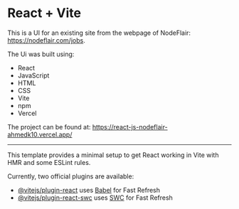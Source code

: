 # React + Vite

This is a UI for an existing site from the webpage of NodeFlair: https://nodeflair.com/jobs.

The Ui was built using:
- React
- JavaScript
- HTML
- CSS
- Vite
- npm
- Vercel

The project can be found at: https://react-js-nodeflair-ahmedk10.vercel.app/



--------------------------------------------------------------------------------------------------------
This template provides a minimal setup to get React working in Vite with HMR and some ESLint rules.

Currently, two official plugins are available:

- [@vitejs/plugin-react](https://github.com/vitejs/vite-plugin-react/blob/main/packages/plugin-react/README.md) uses [Babel](https://babeljs.io/) for Fast Refresh
- [@vitejs/plugin-react-swc](https://github.com/vitejs/vite-plugin-react-swc) uses [SWC](https://swc.rs/) for Fast Refresh
